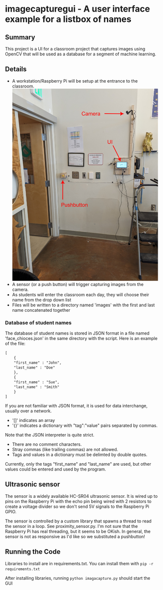 # imagecapturegui - A user interface example for a listbox of names

## Summary
This project is a UI for a
classroom project that captures images using OpenCV that will be used as
a database for a segment of machine learning.

## Details

- A workstation/Raspberry Pi will be setup at the entrance to the classroom. ![Setup at entrance to classroom](https://raw.githubusercontent.com/ericzundel/imagecapturegui/main/CameraAndButton.png)
- A sensor (or a push button) will trigger capturing images from the camera.
- As students will enter the classroom each day, they will choose their name from the drop down list
- Files will be written to a directory named 'images' with the
  first and last name concatenated together

### Database of student names

The database of student names is stored in JSON format in a file named 'face_chioces.json' in the same directory with the script.  Here is an example of the file:

```
[
    {
	"first_name" : "John",
	"last_name" : "Doe"
    },
    {
	"first_name" : "Sue",
	"last_name" : "Smith"
    }
]
```

If you are not familiar with JSON format, it is used for data interchange,
usually over a network.

- '[]' indicates an array
- '{}' indicates a dictionary with "tag":"value" pairs separated by commas.

Note that the JSON interpreter is quite strict.

- There are no comment characters.
- Stray commas (like trailing commas) are not allowed.
- Tags and values in a dictionary must be delimted by double quotes.

Currently, only the tags "first_name" and "last_name" are used, but other values could be entered and used by the program.

## Ultrasonic sensor

The sensor is a widely available HC-SR04 ultrasonic sensor. It is wired up to pins on the Raspberry Pi
with the echo pin being wired with 2 resistors to create a voltage divider so we don't send 5V signals 
to the Raspberry Pi GPIO.

The sensor is controlled by a custom library that spawns a thread to read the sensor in a loop.
See proximity_sensor.py.  I'm not sure that the Raspberry Pi has real threading, but it seems to be 
OKish. In general, the sensor is not as responsive as I'd like so we substituted a pushbutton!

## Running the Code

Libraries to install are in requirements.txt.  You can install them with `pip -r requirements.txt`

After installing libraries, running `python imagacapture.py` should start the GUI

